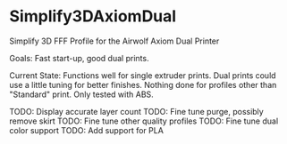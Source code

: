 # Simplify3DAxiomDual
Simplify 3D FFF Profile for the Airwolf Axiom Dual Printer

Goals: Fast start-up, good dual prints.

Current State: Functions well for single extruder prints. Dual prints could use a little tuning for better finishes. Nothing done for profiles other than "Standard" print. Only tested with ABS.

TODO: Display accurate layer count
TODO: Fine tune purge, possibly remove skirt
TODO: Fine tune other quality profiles
TODO: Fine tune dual color support
TODO: Add support for PLA
